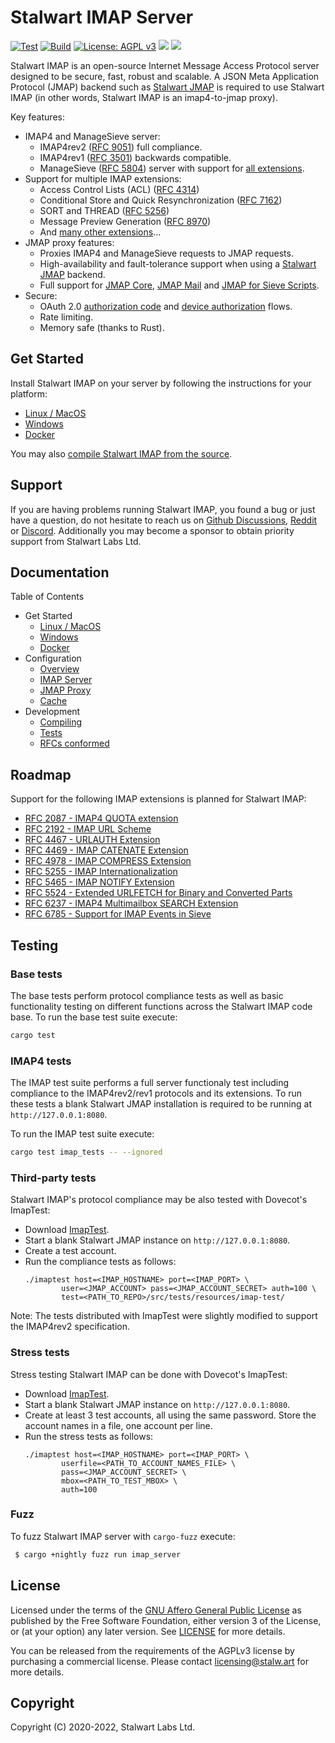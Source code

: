 # Stalwart IMAP Server

[![Test](https://github.com/stalwartlabs/imap-server/actions/workflows/test.yml/badge.svg)](https://github.com/stalwartlabs/imap-server/actions/workflows/test.yml)
[![Build](https://github.com/stalwartlabs/imap-server/actions/workflows/build.yml/badge.svg)](https://github.com/stalwartlabs/imap-server/actions/workflows/build.yml)
[![License: AGPL v3](https://img.shields.io/badge/License-AGPL_v3-blue.svg)](https://www.gnu.org/licenses/agpl-3.0)
[![](https://img.shields.io/discord/923615863037390889?label=Chat)](https://discord.gg/jVAuShSdNZ)
[![](https://img.shields.io/twitter/follow/stalwartlabs?style=flat)](https://twitter.com/stalwartlabs)

Stalwart IMAP is an open-source Internet Message Access Protocol server designed to be secure, fast, robust and scalable.
A JSON Meta Application Protocol (JMAP) backend such as [Stalwart JMAP](https://github.com/stalwartlabs/jmap-server) is required to use Stalwart IMAP (in other words, Stalwart
IMAP is an imap4-to-jmap proxy).

Key features:

- IMAP4 and ManageSieve server:
  - IMAP4rev2 ([RFC 9051](https://datatracker.ietf.org/doc/html/rfc9051)) full compliance.
  - IMAP4rev1 ([RFC 3501](https://datatracker.ietf.org/doc/html/rfc3501)) backwards compatible.
  - ManageSieve ([RFC 5804](https://datatracker.ietf.org/doc/html/rfc5804)) server with support for [all extensions](https://www.iana.org/assignments/sieve-extensions/sieve-extensions.xhtml).
- Support for multiple IMAP extensions:
  - Access Control Lists (ACL) ([RFC 4314](https://datatracker.ietf.org/doc/html/rfc4314))
  - Conditional Store and Quick Resynchronization ([RFC 7162](https://datatracker.ietf.org/doc/html/rfc7162))
  - SORT and THREAD ([RFC 5256](https://datatracker.ietf.org/doc/html/rfc5256))
  - Message Preview Generation ([RFC 8970](https://datatracker.ietf.org/doc/html/rfc8970))
  - And [many other extensions](https://stalw.art/imap/development/rfc/#imap4-extensions)...
- JMAP proxy features:
  - Proxies IMAP4 and ManageSieve requests to JMAP requests.
  - High-availability and fault-tolerance support when using a [Stalwart JMAP](https://github.com/stalwartlabs/jmap-server) backend.
  - Full support for [JMAP Core](https://datatracker.ietf.org/doc/html/rfc8620), [JMAP Mail](https://datatracker.ietf.org/doc/html/rfc8621) and [JMAP for Sieve Scripts](https://www.ietf.org/archive/id/draft-ietf-jmap-sieve-12.html).
- Secure:
  - OAuth 2.0 [authorization code](https://www.rfc-editor.org/rfc/rfc8628) and [device authorization](https://www.rfc-editor.org/rfc/rfc8628) flows.
  - Rate limiting.
  - Memory safe (thanks to Rust).

## Get Started

Install Stalwart IMAP on your server by following the instructions for your platform:

- [Linux / MacOS](https://stalw.art/imap/get-started/linux/)
- [Windows](https://stalw.art/imap/get-started/windows/)
- [Docker](https://stalw.art/imap/get-started/docker/)

You may also [compile Stalwart IMAP from the source](https://stalw.art/imap/development/compile/).

## Support

If you are having problems running Stalwart IMAP, you found a bug or just have a question,
do not hesitate to reach us on [Github Discussions](https://github.com/stalwartlabs/imap-server/discussions),
[Reddit](https://www.reddit.com/r/stalwartlabs) or [Discord](https://discord.gg/jVAuShSdNZ).
Additionally you may become a sponsor to obtain priority support from Stalwart Labs Ltd.

## Documentation

Table of Contents

- Get Started
  - [Linux / MacOS](https://stalw.art/imap/get-started/linux/)
  - [Windows](https://stalw.art/imap/get-started/windows/)
  - [Docker](https://stalw.art/imap/get-started/docker/)
- Configuration
  - [Overview](https://stalw.art/imap/configure/overview/)
  - [IMAP Server](https://stalw.art/imap/configure/imap/)
  - [JMAP Proxy](https://stalw.art/imap/configure/proxy/)
  - [Cache](https://stalw.art/imap/configure/cache/)
- Development
  - [Compiling](https://stalw.art/imap/development/compile/)
  - [Tests](https://stalw.art/imap/development/test/)
  - [RFCs conformed](https://stalw.art/imap/development/rfc/)


## Roadmap

Support for the following IMAP extensions is planned for Stalwart IMAP:

- [RFC 2087 - IMAP4 QUOTA extension](https://datatracker.ietf.org/doc/html/rfc2087)
- [RFC 2192 - IMAP URL Scheme](https://datatracker.ietf.org/doc/html/rfc2192)
- [RFC 4467 - URLAUTH Extension](https://datatracker.ietf.org/doc/html/rfc4467)
- [RFC 4469 - IMAP CATENATE Extension](https://datatracker.ietf.org/doc/html/rfc4469)
- [RFC 4978 - IMAP COMPRESS Extension](https://datatracker.ietf.org/doc/html/rfc4978)
- [RFC 5255 - IMAP Internationalization](https://datatracker.ietf.org/doc/html/rfc5255)
- [RFC 5465 - IMAP NOTIFY Extension](https://datatracker.ietf.org/doc/html/rfc5465)
- [RFC 5524 - Extended URLFETCH for Binary and Converted Parts](https://datatracker.ietf.org/doc/html/rfc5524)
- [RFC 6237 - IMAP4 Multimailbox SEARCH Extension](https://www.rfc-editor.org/rfc/rfc6237)
- [RFC 6785 - Support for IMAP Events in Sieve](https://datatracker.ietf.org/doc/html/rfc6785)

## Testing

### Base tests

The base tests perform protocol compliance tests as well as basic functionality testing on 
different functions across the Stalwart IMAP code base. 
To run the base test suite execute:

```bash
cargo test
```

### IMAP4 tests

The IMAP test suite performs a full server functionaly test including compliance to the IMAP4rev2/rev1
protocols and its extensions. To run these tests a blank Stalwart JMAP installation is required to be running at
``http://127.0.0.1:8080``.

To run the IMAP test suite execute:

```bash
cargo test imap_tests -- --ignored
```

### Third-party tests

Stalwart IMAP's protocol compliance may be also tested with Dovecot's ImapTest:

- Download [ImapTest](https://www.imapwiki.org/ImapTest/Installation).
- Start a blank Stalwart JMAP instance on ``http://127.0.0.1:8080``.
- Create a test account.
- Run the compliance tests as follows:
    ```
    ./imaptest host=<IMAP_HOSTNAME> port=<IMAP_PORT> \
            user=<JMAP_ACCOUNT> pass=<JMAP_ACCOUNT_SECRET> auth=100 \
            test=<PATH_TO_REPO>/src/tests/resources/imap-test/
    ```

Note: The tests distributed with ImapTest were slightly modified to support the
IMAP4rev2 specification.

### Stress tests

Stress testing Stalwart IMAP can be done with Dovecot's ImapTest:

- Download [ImapTest](https://www.imapwiki.org/ImapTest/Installation).
- Start a blank Stalwart JMAP instance on ``http://127.0.0.1:8080``.
- Create at least 3 test accounts, all using the same password. Store the account names in a file, one account per line.
- Run the stress tests as follows:
    ```
    ./imaptest host=<IMAP_HOSTNAME> port=<IMAP_PORT> \
            userfile=<PATH_TO_ACCOUNT_NAMES_FILE> \
            pass=<JMAP_ACCOUNT_SECRET> \
            mbox=<PATH_TO_TEST_MBOX> \
            auth=100
    ```

### Fuzz

To fuzz Stalwart IMAP server with `cargo-fuzz` execute:

```bash
 $ cargo +nightly fuzz run imap_server
```

## License

Licensed under the terms of the [GNU Affero General Public License](https://www.gnu.org/licenses/agpl-3.0.en.html) as published by
the Free Software Foundation, either version 3 of the License, or (at your option) any later version.
See [LICENSE](LICENSE) for more details.

You can be released from the requirements of the AGPLv3 license by purchasing
a commercial license. Please contact licensing@stalw.art for more details.
  
## Copyright

Copyright (C) 2020-2022, Stalwart Labs Ltd.

